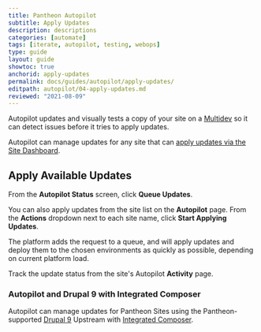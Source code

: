 ```yaml
---
title: Pantheon Autopilot
subtitle: Apply Updates
description: descriptions
categories: [automate]
tags: [iterate, autopilot, testing, webops]
type: guide
layout: guide
showtoc: true
anchorid: apply-updates
permalink: docs/guides/autopilot/apply-updates/
editpath: autopilot/04-apply-updates.md
reviewed: "2021-08-09"
---
```


Autopilot updates and visually tests a copy of your site on a [Multidev](/multidev) so it can detect issues before it tries to apply updates.

Autopilot can manage updates for any site that can [apply updates via the Site Dashboard](/core-updates#apply-upstream-updates-via-the-site-dashboard).

## Apply Available Updates

From the **Autopilot Status** screen, click **Queue Updates**.

You can also apply updates from the site list on the **<i className="fa fa-robot"></i> Autopilot** page. From the **Actions** <i className="fa fa-chevron-down fa-w-14"></i> dropdown next to each site name, click **Start Applying Updates**.

The platform adds the request to a queue, and will apply updates and deploy them to the chosen environments as quickly as possible, depending on current platform load.

Track the update status from the site's Autopilot **Activity** page.

### Autopilot and Drupal 9 with Integrated Composer

Autopilot can manage updates for Pantheon Sites using the Pantheon-supported [Drupal 9](/drupal-9) Upstream with [Integrated Composer](/integrated-composer).
